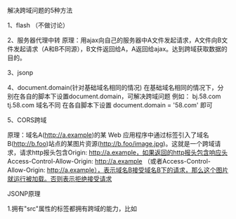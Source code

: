 解决跨域问题的5种方法

1、flash （不做讨论）

2、服务器代理中转
    原理：用ajax向自己的服务器中A文件发起请求，A文件向B文件发起请求（A和B不同源），B文件返回给A，A返回给ajax。达到跨域获取数据的目的。

3、jsonp

4、document.domain(针对基础域名相同的情况)
在基础域名相同的情况下，分别在各自的脚本下设置document.domain，可解决跨域问题
例如：
bj.58.com  tj.58.com 域名不同
在各自脚本下设置 document.domain = '58.com' 即可


5、CORS跨域

原理：域名A(http://a.example)的某 Web 应用程序中通过<img>标签引入了域名B(http://b.foo)站点的某图片资源(http://b.foo/image.jpg)。这就是一个跨域请求，请求http报头包含Origin: http://a.example，如果返回的http报头包含响应头 Access-Control-Allow-Origin: http://a.example （或者Access-Control-Allow-Origin: http://a.example），表示域名B接受域名B下的请求，那么这个图片就运行被加载。否则表示拒绝接受请求


JSONP原理

1.拥有"src"属性的标签都拥有跨域的能力，比如<script>、<img>、<iframe>

2.把数据放到服务器上，并且数据为json形式（因为js可以轻松处理json数据）

3.当异步加载完成，做一个(load)处理。

4.实现定义好处理跨域获取数据的函数，如 function doJSON（data）{}。

5.用src获取数据的时候添加一个参数cb=‘doJSON’ (服务端会根据参数cb的值返回 对应的内容) 
  此内容为以cb对应的值doJSON为函数真实要传递的数据为函数的参数的一串字符 如 doJSON（’数据’）
